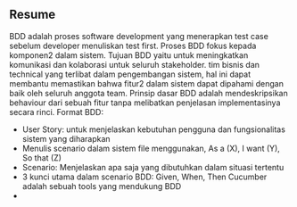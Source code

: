 ## Resume
BDD adalah proses software development yang menerapkan test case sebelum developer menuliskan test first. Proses BDD fokus kepada komponen2 dalam sistem. Tujuan BDD yaitu untuk meningkatkan komunikasi dan kolaborasi untuk seluruh stakeholder. tim bisnis dan technical yang terlibat dalam pengembangan sistem, hal ini dapat membantu memastikan bahwa fitur2 dalam sistem dapat dipahami dengan baik oleh seluruh anggota team. Prinsip dasar BDD adalah mendeskripsikan behaviour dari sebuah fitur tanpa melibatkan penjelasan implementasinya secara rinci. 
Format BDD:
- User Story: untuk menjelaskan kebutuhan pengguna dan fungsionalitas sistem yang diharapkan
- Menulis scenario dalam sistem file menggunakan, As a (X), I want (Y), So that (Z)
- Scenario: Menjelaskan apa saja yang dibutuhkan dalam situasi tertentu
- 3 kunci utama dalam scenario BDD: Given, When, Then
Cucumber adalah sebuah tools yang mendukung BDD 
- 
